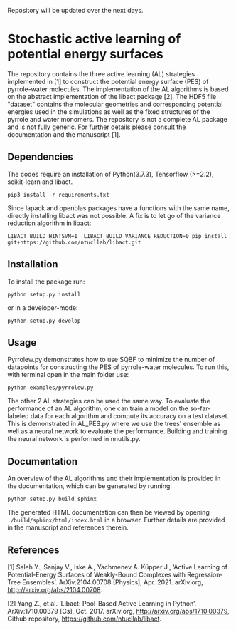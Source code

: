 Repository will be updated over the next days.
# Stochastic active learning of potential energy surfaces

The repository contains the three active learning (AL) strategies implemented in [1] to construct the potential energy surface (PES) of pyrrole-water molecules. The implementation of the AL algorithms is based on the abstract implementation of the libact package [2]. The HDF5 file "dataset" contains the molecular geometries and corresponding potential energies used in the simulations as well as the fixed structures of the pyrrole and water monomers. The repository is not a complete AL package and is not fully generic. For further details please consult the documentation and the manuscript [1].

## Dependencies
The codes require an installation of Python(3.7.3), Tensorflow (>=2.2), scikit-learn  and libact.
```
pip3 install -r requirements.txt
```
Since lapack and openblas packages have a functions with the same name, directly installing libact was not possible. A fix is to let go of the variance reduction algorithm in libact:
```
LIBACT_BUILD_HINTSVM=1  LIBACT_BUILD_VARIANCE_REDUCTION=0 pip install git+https://github.com/ntucllab/libact.git
```

## Installation

To install the package run:
```
python setup.py install
```
or in a developer-mode:
```
python setup.py develop
```

## Usage

Pyrrolew.py demonstrates how to use SQBF to minimize the number of datapoints for constructing the PES of pyrrole-water molecules. To run this, with terminal open in the main folder use:
```
python examples/pyrrolew.py
```
The other 2 AL strategies can be used the same way. To evaluate the performance of an AL algorithm, one can train a model on the so-far-labeled data for each algorithm and compute its accuracy on a test dataset. This is demonstrated in AL_PES.py where we use the trees' ensemble as well as a neural network to evaluate the performance. Building and training the neural network is performed in nnutils.py.  
## Documentation

An overview of the AL algorithms and their implementation is provided in the documentation, which can be generated by running:
```
python setup.py build_sphinx
```
The generated HTML documentation can then be viewed by opening `./build/sphinx/html/index.html` in a browser. Further details are provided in the manuscript and references therein. 
## References

[1] Saleh Y., Sanjay V., Iske A., Yachmenev A. Küpper J., ‘Active Learning of Potential-Energy Surfaces of Weakly-Bound Complexes with Regression-Tree Ensembles’. ArXiv:2104.00708 [Physics], Apr. 2021. arXiv.org, http://arxiv.org/abs/2104.00708.

[2] Yang Z., et al. ‘Libact: Pool-Based Active Learning in Python’. ArXiv:1710.00379 [Cs], Oct. 2017. arXiv.org, http://arxiv.org/abs/1710.00379, Github repository, https://github.com/ntucllab/libact.
